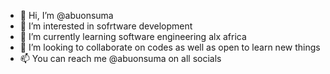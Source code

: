 - 👋 Hi, I’m @abuonsuma
- 👀 I’m interested in sofrtware development
- 🌱 I’m currently learning software engineering alx africa
- 💞️ I’m looking to collaborate on codes as well as open to learn new things
- 📫 You can reach me @abuonsuma on all socials

<!---
abuonsuma/abuonsuma is a ✨ special ✨ repository because its `README.md` (this file) appears on your GitHub profile.
You can click the Preview link to take a look at your changes.
--->
